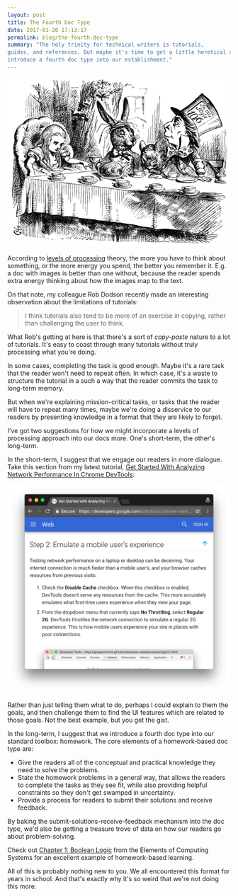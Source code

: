 ```yaml
---
layout: post
title: The Fourth Doc Type
date: 2017-01-20 17:13:17
permalink: blog/the-fourth-doc-type
summary: "The holy trinity for technical writers is tutorials,
guides, and references. But maybe it's time to get a little heretical and
introduce a fourth doc type into our establishment."
---
```


<img src="/imgs/mad-tea-party.png" class="content__leader"
     alt="An Irrelevant Image Of The Mad Tea Party"/>

According to [levels of processing][LOP] theory, the more you have to
think about something, or the more energy you spend, the better you remember
it. E.g. a doc with images is better than one without, because the reader
spends extra energy thinking about how the images map to the text.

On that note, my colleague Rob Dodson recently made an interesting
observation about the limitations of tutorials:

<blockquote class="content__quote">
  I think tutorials also tend to be more of an exercise in copying, rather than
  challenging the user to think.
</blockquote>

What Rob's getting at here is that there's a sort of *copy-paste*
nature to a lot of tutorials. It's easy to coast through many tutorials without
truly processing what you're doing.

In some cases, completing the task is good enough. Maybe it's a rare task that
the reader won't need to repeat often. In which case, it's a waste to
structure the tutorial in a such a way that the reader commits the task to
long-term memory.

But when we're explaining mission-critical tasks, or tasks that the reader will
have to repeat many times, maybe we're doing a disservice to our readers by
presenting knowledge in a format that they are likely to forget.

I've got two suggestions for how we might incorporate
a levels of processing approach into our docs more. One's short-term, the
other's long-term.

In the short-term, I suggest that we engage our readers in more
dialogue. Take this section from my latest tutorial, [Get Started With
Analyzing Network Performance In Chrome DevTools][tutorial]:

<img alt="A screenshot from one of my tutorials that could benefit from levels
          of processing" src="/imgs/depth-of-processing.png"
     class="content__img"/>

Rather than just telling them what to do, perhaps I could explain to them
the goals, and then challenge them to find the UI features which are related
to those goals. Not the best example, but you get the gist.

In the long-term, I suggest that we introduce a fourth doc type into our
standard toolbox: homework. The core elements of a homework-based doc type
are:

* Give the readers all of the conceptual and practical knowledge they need
  to solve the problems.
* State the homework problems in a general way, that allows the readers to
  complete the tasks as they see fit, while also providing helpful constraints
  so they don't get swamped in uncertainty.
* Provide a process for readers to submit their solutions and receive
  feedback.

By baking the submit-solutions-receive-feedback mechanism into the doc type,
we'd also be getting a treasure trove of data on how our readers go about
problem-solving.

Check out [Chapter 1: Boolean Logic][HW] from the Elements of Computing
Systems for an excellent example of homework-based learning.

All of this is probably nothing new to you. We all encountered this format
for years in school. And that's exactly why it's so weird that we're not doing
this more.

[LOP]: https://en.wikipedia.org/wiki/Levels-of-processing_effect
[tutorial]: https://developers.google.com/web/tools/chrome-devtools/network-performance/
[HW]: http://www.nand2tetris.org/chapters/chapter%2001.pdf
